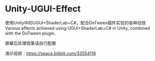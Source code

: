 # Unity-UGUI-Effect
使用Unity中的UGUI+ShaderLab+C#，配合DoTween插件实现的各种动效 Various effects achieved using UGUI+ShaderLab+C# in Unity, combined with the DoTween plugin.

屏幕后处理效果请自行配置

演示视频：https://space.bilibili.com/33554119
